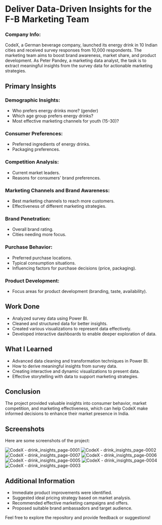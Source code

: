 # Deliver Data-Driven Insights for the F-B Marketing Team

### Company Info:
CodeX, a German beverage company, launched its energy drink in 10 Indian cities and received survey responses from 10,000 respondents. The marketing team aims to boost brand awareness, market share, and product development. As Peter Pandey, a marketing data analyst, the task is to extract meaningful insights from the survey data for actionable marketing strategies.

## Primary Insights

### Demographic Insights:
- Who prefers energy drinks more? (gender)
- Which age group prefers energy drinks?
- Most effective marketing channels for youth (15-30)?

### Consumer Preferences:
- Preferred ingredients of energy drinks.
- Packaging preferences.

### Competition Analysis:
- Current market leaders.
- Reasons for consumers' brand preferences.

### Marketing Channels and Brand Awareness:
- Best marketing channels to reach more customers.
- Effectiveness of different marketing strategies.

### Brand Penetration:
- Overall brand rating.
- Cities needing more focus.

### Purchase Behavior:
- Preferred purchase locations.
- Typical consumption situations.
- Influencing factors for purchase decisions (price, packaging).

### Product Development:
- Focus areas for product development (branding, taste, availability).

## Work Done
- Analyzed survey data using Power BI.
- Cleaned and structured data for better insights.
- Created various visualizations to represent data effectively.
- Developed interactive dashboards to enable deeper exploration of data.

## What I Learned
- Advanced data cleaning and transformation techniques in Power BI.
- How to derive meaningful insights from survey data.
- Creating interactive and dynamic visualizations to present data.
- Effective storytelling with data to support marketing strategies.

## Conclusion
The project provided valuable insights into consumer behavior, market competition, and marketing effectiveness, which can help CodeX make informed decisions to enhance their market presence in India.

## Screenshots
Here are some screenshots of the project:

![CodeX - drink_insights_page-0001](https://github.com/Prathameshv07/Deliver_Data-Driven_Insights_for_the_F-B_Marketing_Team/assets/82259786/8d501b23-9fe5-4460-830b-ba7e511612b0)
![CodeX - drink_insights_page-0002](https://github.com/Prathameshv07/Deliver_Data-Driven_Insights_for_the_F-B_Marketing_Team/assets/82259786/5221bb6b-4246-42fa-ac0e-2ba07f9ad440)
![CodeX - drink_insights_page-0007](https://github.com/Prathameshv07/Deliver_Data-Driven_Insights_for_the_F-B_Marketing_Team/assets/82259786/ecb4bc27-801a-4dac-b500-1d62f8cf0a54)
![CodeX - drink_insights_page-0006](https://github.com/Prathameshv07/Deliver_Data-Driven_Insights_for_the_F-B_Marketing_Team/assets/82259786/ecd1c34f-c193-491e-a3ee-ddf4ce769cc7)
![CodeX - drink_insights_page-0005](https://github.com/Prathameshv07/Deliver_Data-Driven_Insights_for_the_F-B_Marketing_Team/assets/82259786/5d59d98b-a7ac-46d3-b4f3-ab069a926cb4)
![CodeX - drink_insights_page-0004](https://github.com/Prathameshv07/Deliver_Data-Driven_Insights_for_the_F-B_Marketing_Team/assets/82259786/7e86a312-cd6a-4c88-9550-84bced0ea95f)
![CodeX - drink_insights_page-0003](https://github.com/Prathameshv07/Deliver_Data-Driven_Insights_for_the_F-B_Marketing_Team/assets/82259786/d9552e6d-6bed-42c5-aa83-19f8a10efb46)


## Additional Information
- Immediate product improvements were identified.
- Suggested ideal pricing strategy based on market analysis.
- Recommended effective marketing campaigns and offers.
- Proposed suitable brand ambassadors and target audience.

Feel free to explore the repository and provide feedback or suggestions!
